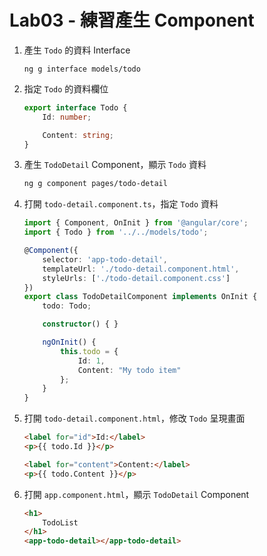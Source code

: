 # Lab03 - 練習產生 Component

1. 產生 `Todo` 的資料 Interface

    ```
    ng g interface models/todo
    ```

1. 指定 `Todo` 的資料欄位

    ``` typescript
    export interface Todo {
        Id: number;

        Content: string;
    }
    ```

1. 產生 `TodoDetail` Component，顯示 `Todo` 資料

    ``` bash
    ng g component pages/todo-detail
    ```

1. 打開 `todo-detail.component.ts`，指定 `Todo` 資料

    ``` typescript
    import { Component, OnInit } from '@angular/core';
    import { Todo } from '../../models/todo';

    @Component({
        selector: 'app-todo-detail',
        templateUrl: './todo-detail.component.html',
        styleUrls: ['./todo-detail.component.css']
    })
    export class TodoDetailComponent implements OnInit {
        todo: Todo;

        constructor() { }

        ngOnInit() {
            this.todo = {
                Id: 1,
                Content: "My todo item"
            };
        }
    }
    ```

1. 打開 `todo-detail.component.html`，修改 `Todo` 呈現畫面

    ``` html
    <label for="id">Id:</label>
    <p>{{ todo.Id }}</p>

    <label for="content">Content:</label>
    <p>{{ todo.Content }}</p>
    ```    

1. 打開 `app.component.html`，顯示 `TodoDetail` Component

    ``` html
    <h1>
        TodoList
    </h1>
    <app-todo-detail></app-todo-detail>
    ```